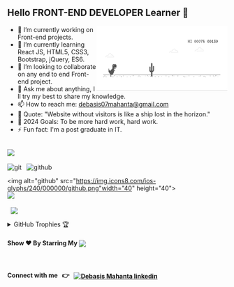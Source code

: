 ## Hello FRONT-END DEVELOPER Learner 👋

<img align= "right" alt="GIF" width="300px" height="150px" src="https://github.com/satya18181/satya18181/blob/main/212284136-03988914-d899-44b4-b1d9-4eeccf656e44.gif">


- 🔭 I’m currently working on Front-end projects.
- 🌱 I’m currently learning React JS, HTML5, CSS3, Bootstrap, jQuery, ES6.
- 👯 I’m looking to collaborate on any end to end Front-end project.
- 💬 Ask me about anything, I ll try my best to share my knowledge.
- 📫 How to reach me: debasis07mahanta@gmail.com
- 💭 Quote: "Website without visitors is like a ship lost in the horizon."
- 🥅 2024 Goals: To be more hard work, hard work.
- ⚡ Fun fact: I'm a post graduate in IT.
<br>
<img height="30" src="https://img.shields.io/badge/Languages and  tools- 🧮-lightblue.svg?&style=for-the-badge&logo=satya &logoColor=blue" />
<p align="left"><img src="https://www.vectorlogo.zone/logos/git-scm/git-scm-icon.svg" alt="git" width="40" height="40"/> &nbsp;
<img alt="github"  src="https://img.icons8.com/ios-glyphs/240/000000/github.png"width="40" height="40"> &nbsp;

<img alt="github"  src="https://img.icons8.com/ios-glyphs/240/000000/github.png"width="40" height="40"> &nbsp;
<br>
<img height="30" src="https://img.shields.io/badge/Debasis's GitHub Status- 🤓-lightgreen.svg?&style=for-the-badge&logo=satay&logoColor=blue" />
<p>
</p>
<p>&nbsp;
<img align="center" src="https://github-readme-streak-stats.herokuapp.com/?user=satya &theme=radical&custom_title=streak-stats&hide_border=true&layout=compact" />
<details align="left">
<summary>GitHub Trophies 🏆</summary>
<p align="left">
  <a href="https://github.com/satya18181/github-profile-trophy" target="_blank">
    <img src="https://github-profile-trophy.vercel.app/?username=debasismahanta &theme=gruvbox&layout=compact&title_color=00FF00"/>
  </a>
</p>
</details>
    
<h4 align="left">
Show ❤️ By Starring My <a href='https://github.com/satya18181?tab=repositories'>
<img align='center'  height="22" src="https://img.shields.io/badge/Repos!😊-lightpink.svg?&style=for-the-badge&logo=satya18181&logoColor=blue" />
</a></h4>
<br>

<h4 align="left">
    <img align="center" src="" height="30px">Connect with me &nbsp; 👉 &nbsp;  
        <a href="">
        <img align="center"src="https://cdn.jsdelivr.net/npm/simple-icons@v3/icons/linkedin.svg" alt="Debasis Mahanta linkedin" width="24px" />
    </a>
</h4>

